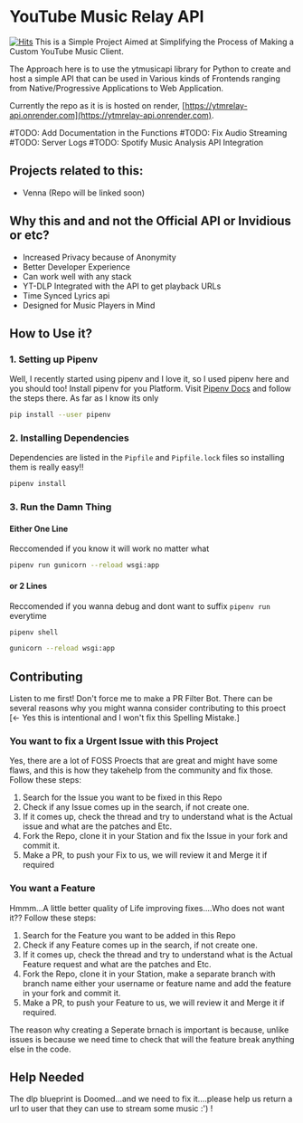 # YouTube Music Relay API
[![Hits](https://hits.seeyoufarm.com/api/count/incr/badge.svg?url=https%3A%2F%2Fgithub.com%2FNotoriousArnav%2Fytrelayapi&count_bg=%2379C83D&title_bg=%23555555&icon=python.svg&icon_color=%23E7E7E7&title=Repo+Views&edge_flat=false)](https://hits.seeyoufarm.com)
This is a Simple Project Aimed at Simplifying the Process of Making a Custom YouTube Music Client.

The Approach here is to use the ytmusicapi library for Python to create and host a simple API that can be used in Various kinds of Frontends ranging from Native/Progressive Applications to Web Application.

Currently the repo as it is is hosted on render, [https://ytmrelay-api.onrender.com](https://ytmrelay-api.onrender.com).

#TODO: Add Documentation in the Functions
#TODO: Fix Audio Streaming
#TODO: Server Logs
#TODO: Spotify Music Analysis API Integration

## Projects related to this:
- Venna (Repo will be linked soon)

## Why this and and not the Official API or Invidious or etc?
- Increased Privacy because of Anonymity
- Better Developer Experience
- Can work well with any stack
- YT-DLP Integrated with the API to get playback URLs
- Time Synced Lyrics api
- Designed for Music Players in Mind

## How to Use it?
### 1. Setting up Pipenv
Well, I recently started using pipenv and I love it, so I used pipenv here and you should too!
Install pipenv for you Platform. Visit [Pipenv Docs](https://pipenv.pypa.io/en/latest/) and follow the steps there.
As far as I know its only 
```bash
pip install --user pipenv
```
### 2. Installing Dependencies
Dependencies are listed in the `Pipfile` and `Pipfile.lock` files so installing them is really easy!!
```bash
pipenv install
```
### 3. Run the Damn Thing
#### Either One Line
Reccomended if you know it will work no matter what
```bash
pipenv run gunicorn --reload wsgi:app
```
#### or 2 Lines
Reccomended if you wanna debug and dont want to suffix `pipenv run` everytime
```bash
pipenv shell
```
```bash
gunicorn --reload wsgi:app
```

## Contributing
Listen to me first! Don't force me to make a PR Filter Bot.
There can be several reasons why you might wanna consider contributing to this proect [<- Yes this is intentional and I won't fix this Spelling Mistake.]

### You want to fix a Urgent Issue with this Project
Yes, there are a lot of FOSS Proects that are great and might have some flaws, and this is how they takehelp from the community and fix those.
Follow these steps:
1. Search for the Issue you want to be fixed in this Repo
2. Check if any Issue comes up in the search, if not create one.
3. If it comes up, check the thread and try to understand what is the Actual issue and what are the patches and Etc.
4. Fork the Repo, clone it in your Station and fix the Issue in your fork and commit it. 
5. Make a PR, to push your Fix to us, we will review it and Merge it if required

### You want a Feature
Hmmm...A little better quality of Life improving fixes....Who does not want it??
Follow these steps:
1. Search for the Feature you want to be added in this Repo
2. Check if any Feature comes up in the search, if not create one.
3. If it comes up, check the thread and try to understand what is the Actual Feature request and what are the patches and Etc.
4. Fork the Repo, clone it in your Station, make a separate branch with branch name either your username or feature name and add the feature in your fork and commit it. 
5. Make a PR, to push your Feature to us, we will review it and Merge it if required.

The reason why creating a Seperate brnach is important is because, unlike issues is because we need time to check that will the feature break anything else in the code.

## Help Needed
The dlp blueprint is Doomed...and we need to fix it....please help us return a url to user that they can use to stream some music :') !
